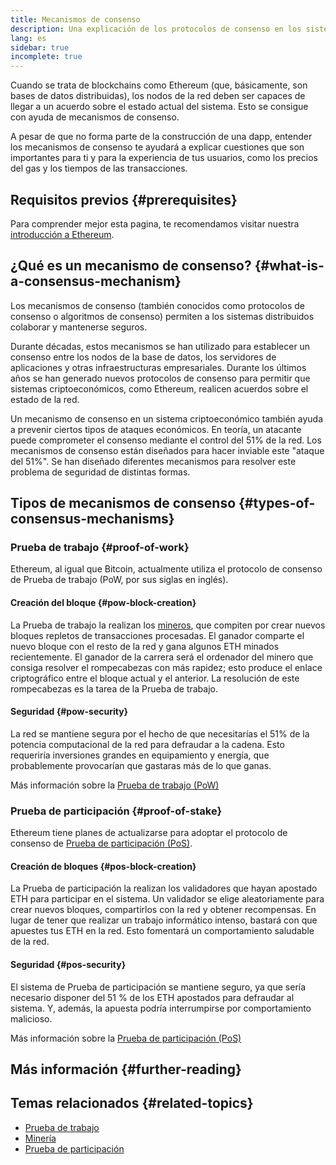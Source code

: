 ```yaml
---
title: Mecanismos de consenso
description: Una explicación de los protocolos de consenso en los sistemas distribuidos y de su función en Ethereum.
lang: es
sidebar: true
incomplete: true
---
```


Cuando se trata de blockchains como Ethereum (que, básicamente, son bases de datos distribuidas), los nodos de la red deben ser capaces de llegar a un acuerdo sobre el estado actual del sistema. Esto se consigue con ayuda de mecanismos de consenso.

A pesar de que no forma parte de la construcción de una dapp, entender los mecanismos de consenso te ayudará a explicar cuestiones que son importantes para ti y para la experiencia de tus usuarios, como los precios del gas y los tiempos de las transacciones.

## Requisitos previos {#prerequisites}

Para comprender mejor esta pagina, te recomendamos visitar nuestra [introducción a Ethereum](/developers/docs/intro-to-ethereum/).

## ¿Qué es un mecanismo de consenso? {#what-is-a-consensus-mechanism}

Los mecanismos de consenso (también conocidos como protocolos de consenso o algoritmos de consenso) permiten a los sistemas distribuidos colaborar y mantenerse seguros.

Durante décadas, estos mecanismos se han utilizado para establecer un consenso entre los nodos de la base de datos, los servidores de aplicaciones y otras infraestructuras empresariales. Durante los últimos años se han generado nuevos protocolos de consenso para permitir que sistemas criptoeconómicos, como Ethereum, realicen acuerdos sobre el estado de la red.

Un mecanismo de consenso en un sistema criptoeconómico también ayuda a prevenir ciertos tipos de ataques económicos. En teoría, un atacante puede comprometer el consenso mediante el control del 51% de la red. Los mecanismos de consenso están diseñados para hacer inviable este "ataque del 51%". Se han diseñado diferentes mecanismos para resolver este problema de seguridad de distintas formas.

## Tipos de mecanismos de consenso {#types-of-consensus-mechanisms}

### Prueba de trabajo {#proof-of-work}

Ethereum, al igual que Bitcoin, actualmente utiliza el protocolo de consenso de Prueba de trabajo (PoW, por sus siglas en inglés).

#### Creación del bloque {#pow-block-creation}

La Prueba de trabajo la realizan los [mineros](/developers/docs/consensus-mechanisms/pow/mining/), que compiten por crear nuevos bloques repletos de transacciones procesadas. El ganador comparte el nuevo bloque con el resto de la red y gana algunos ETH minados recientemente. El ganador de la carrera será el ordenador del minero que consiga resolver el rompecabezas con más rapidez; esto produce el enlace criptográfico entre el bloque actual y el anterior. La resolución de este rompecabezas es la tarea de la Prueba de trabajo.

#### Seguridad {#pow-security}

La red se mantiene segura por el hecho de que necesitarías el 51% de la potencia computacional de la red para defraudar a la cadena. Esto requeriría inversiones grandes en equipamiento y energía, que probablemente provocarían que gastaras más de lo que ganas.

Más información sobre la [Prueba de trabajo (PoW)](/developers/docs/consensus-mechanisms/pow/)

### Prueba de participación {#proof-of-stake}

Ethereum tiene planes de actualizarse para adoptar el protocolo de consenso de [Prueba de participación (PoS)](/developers/docs/consensus-mechanisms/pos/).

#### Creación de bloques {#pos-block-creation}

La Prueba de participación la realizan los validadores que hayan apostado ETH para participar en el sistema. Un validador se elige aleatoriamente para crear nuevos bloques, compartirlos con la red y obtener recompensas. En lugar de tener que realizar un trabajo informático intenso, bastará con que apuestes tus ETH en la red. Esto fomentará un comportamiento saludable de la red.

#### Seguridad {#pos-security}

El sistema de Prueba de participación se mantiene seguro, ya que sería necesario disponer del 51 % de los ETH apostados para defraudar al sistema. Y, además, la apuesta podría interrumpirse por comportamiento malicioso.

Más información sobre la [Prueba de participación (PoS)](/developers/docs/consensus-mechanisms/pos/)

## Más información {#further-reading}

## Temas relacionados {#related-topics}

- [Prueba de trabajo](/developers/docs/consensus-mechanisms/pow/)
- [Minería](/developers/docs/consensus-mechanisms/pow/mining/)
- [Prueba de participación](/developers/docs/consensus-mechanisms/pos/)
